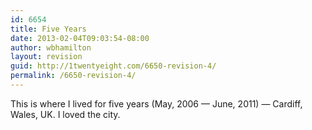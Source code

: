 ```yaml
---
id: 6654
title: Five Years
date: 2013-02-04T09:03:54-08:00
author: wbhamilton
layout: revision
guid: http://1twentyeight.com/6650-revision-4/
permalink: /6650-revision-4/
---
```

This is where I lived for five years (May, 2006 — June, 2011) — Cardiff, Wales, UK. I loved the city.